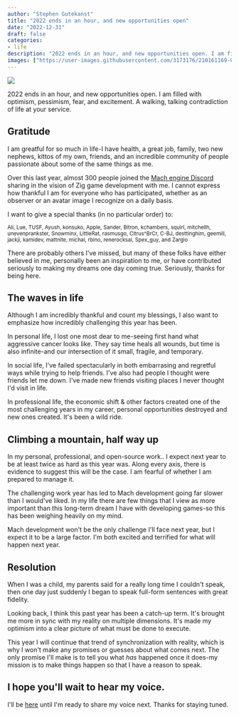 ```yaml
---
author: "Stephen Gutekanst"
title: "2022 ends in an hour, and new opportunities open"
date: "2022-12-31"
draft: false
categories:
- life
description: "2022 ends in an hour, and new opportunities open. I am filled with optimism, pessimism, fear, and excitement. A walking, talking contradiction of life at your service."
images: ["https://user-images.githubusercontent.com/3173176/210161169-08829568-8c69-4654-9df1-9d7e3ed9f291.png"]
---
```


![](https://user-images.githubusercontent.com/3173176/210161169-08829568-8c69-4654-9df1-9d7e3ed9f291.png)

2022 ends in an hour, and new opportunities open. I am filled with optimism, pessimism, fear, and excitement. A walking, talking contradiction of life at your service.

## Gratitude

I am greatful for so much in life-I have health, a great job, family, two new nephews, kittos of my own, friends, and an incredible community of people passionate about some of the same things as me.

Over this last year, almost 300 people joined the [Mach engine Discord](https://discord.gg/XNG3NZgCqp) sharing in the vision of Zig game development with me. I cannot express how thankful I am for everyone who has participated, whether as an observer or an avatar image I recognize on a daily basis.

I want to give a special thanks (in no particular order) to:

<small>Ali, Lue, TUSF, Ayush, konsuko, Apple, Sander, Bitron, kchambers, squirl, mitchellh, unevenprankster, Snowminx, LittleRat, rasmusgo, Citrus^BrCr, C-BJ, desttinghim, geemili, jackji, kamidev, mattnite, michal, rbino, renerocksai, Spex_guy, and Zargio</small>

There are probably others I've missed, but many of these folks have either believed in me, personally been an inspiration to me, or have contributed seriously to making my dreams one day coming true. Seriously, thanks for being here.

## The waves in life

Although I am incredibly thankful and count my blessings, I also want to emphasize how incredibly challenging this year has been.

In personal life, I lost one most dear to me-seeing first hand what aggressive cancer looks like. They say time heals all wounds, but time is also infinite-and our intersection of it small, fragile, and temporary.

In social life, I've failed spectacularly in both embarrasing and regretful ways while trying to help friends. I've also had people I thought were friends let me down. I've made new friends visiting places I never thought I'd visit in life.

In professional life, the economic shift & other factors created one of the most challenging years in my career, personal opportunities destroyed and new ones created. It's been a wild ride.

## Climbing a mountain, half way up

In my personal, professional, and open-source work.. I expect next year to be at least twice as hard as this year was. Along every axis, there is evidence to suggest this will be the case. I am fearful of whether I am prepared to manage it.

The challenging work year has led to Mach development going far slower than I would've liked. In my life there are few things that I view as more important than this long-term dream I have with developing games-so this has been weighing heavily on my mind.

Mach development won't be the only challenge I'll face next year, but I expect it to be a large factor. I'm both excited and terrified for what will happen next year.

## Resolution

When I was a child, my parents said for a really long time I couldn't speak, then one day just suddenly I began to speak full-form sentences with great fidelity.

Looking back, I think this past year has been a catch-up term. It's brought me more in sync with my reality on multiple dimensions. It's made my optimism into a clear picture of what must be done to execute.

This year I will continue that trend of synchronization with reality, which is why I won't make any promises or guesses about what comes next. The only promise I'll make is to tell you what _has_ happened once it does-my mission is to make things happen so that I have a reason to speak.

## I hope you'll wait to hear my voice.

I'll be [here](https://discord.gg/XNG3NZgCqp) until I'm ready to share my voice next. Thanks for staying tuned.

